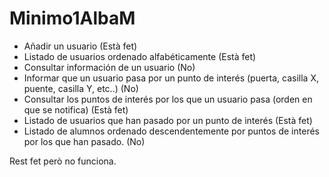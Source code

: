 # Minimo1AlbaM
- Añadir un usuario (Està fet)
- Listado de usuarios ordenado alfabéticamente (Està fet)
- Consultar información de un usuario (No)
- Informar que un usuario pasa por un punto de interés (puerta, casilla X,
puente, casilla Y, etc..) (No)
- Consultar los puntos de interés por los que un usuario pasa (orden en que se
notifica) (Està fet)
- Listado de usuarios que han pasado por un punto de interés (Està fet)
- Listado de alumnos ordenado descendentemente por puntos de interés por
los que han pasado. (No)

Rest fet però no funciona.
